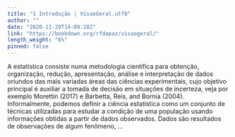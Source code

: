 ```yaml
---
title: "1 Introdução | VisaoGeral.utf8"
author: ""
date: "2020-11-29T14:09:28Z"
link: "https://bookdown.org/rfdapaz/visaogeral/"
length_weight: "6%"
pinned: false
---
```


A estatística consiste numa metodologia científica para obtenção, organização, redução, apresentação, análise e interpretação de dados oriundos das mais variadas áreas das ciências experimentais, cujo objetivo principal é auxiliar a tomada de decisão em situações de incerteza, veja por exemplo Morettin (2017) e Barbetta, Reis, and Bornia (2004). Informalmente, podemos definir a ciência estatística como um conjunto de técnicas utilizadas para estudar a condição de uma população usando informações obtidas a partir de dados observados. Dados são resultados de observações de algum fenômeno, ...
